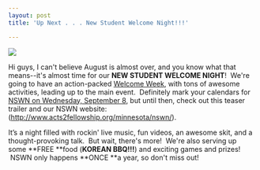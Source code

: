 ```yaml
---
layout: post
title: 'Up Next . . . New Student Welcome Night!!!'

---
```


[![](http://www.acts2fellowship.org/minnesota/wp-content/uploads/2010/08/New-Student-Welcome-Night.png)](http://www.nwn.org.usm/)

Hi guys, I can't believe August is almost over, and you know what that means--it's almost time for our **NEW STUDENT WELCOME NIGHT**!  We're going to have an action-packed [Welcome Week](http://www.acts2fellowship.org/minnesota/nswn/welcomeweek/), with tons of awesome activities, leading up to the main event.  Definitely mark your calendars for [NSWN on Wednesday, September 8](http://www.acts2fellowship.org/minnesota/nswn), but until then, check out this teaser trailer and our NSWN website: (http://www.acts2fellowship.org/minnesota/nswn/).

It’s a night filled with rockin' live music, fun videos, an awesome skit, and a thought-provoking talk.  But wait, there's more!  We're also serving up some **FREE **food (**KOREAN BBQ!!!**) and exciting games and prizes!  NSWN only happens **ONCE **a year, so don't miss out!